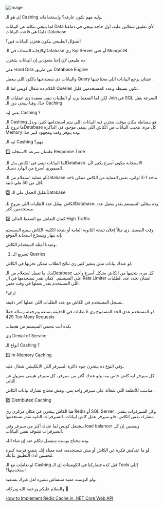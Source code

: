 
![image](https://github.com/user-attachments/assets/91970931-ddd1-4d1c-9d76-b41d8a80da25)



إي هو الـ Cashing وليه مهم تكون عارفه؟ وإستخداماته.  


لما بنيجي نتكلم عن البيانات Data لأي تطبيق شغالين عليه، أول حاجة بتيجي في دماغنا دايمًا هي قاعدة البيانات Database


السؤال الطبيعي بيكون هخزن البيانات فين؟ 

والإجابة المعتادة في الـDatabase زي Sql Server أو حتى MongoDB.


ده طبيعي لإن إحنا متعودين إن البيانات بتتخزن

 على Hard Disk عن طريق Database Engine
 
والبيانات دي بنستدعيها بالكود اللي بيعمل Query عشان يرجع البيانات اللي محتاجينها.


 الكلام ده شغال كويس لما الـ Queries تكون بسيطة وعدد المستخدمين قليل.
 
 ‏
 ‏لكن لما الضغط يزيد أو الطلبات تبقى معقدة زي عمليات الـJoin في SQL السرعة بتقل جدًا، وهنا بييجي دور 
الـ Caching

يعني إيه Cashing ؟

الـ Cashing هو ببساطة مكان مؤقت بنخزن فيه البيانات اللي بيتم استخدامها كتير، وبدل ما نروح للـDatabase كل مرة، بنجيب البيانات من الكاش اللي بيبقى موجود في الذاكرة Memory وده بيوفر وقت ومجهود كبير جدًا.

ليه الـ Cashing مهم؟

1️⃣ علشان سرعة الاستجابة Response Time

لما البيانات تبقى في الكاش بدل الـDatabase، الاستجابة بتكون أسرع بكتير لأن الميموري أسرع من الهارد ديسك.

لو عملية استعلام من الـDatabase بتاخد 1-3 ثواني، نفس العملية من الكاش ممكن تاخد أقل من 50 ملي ثانية.

2️⃣ تقليل الحمل على الـDatabase

الكاش بيقلل عدد الطلبات اللي بتروح للـDatabase، وده بيخلي السيستم يقدر يشيل عدد مستخدمين أكتر.

3️⃣ كمان التعامل مع الضغط العالي High Traffic

وقت الضغط، زي مثلاً إعلان نتيجة الثانوية العامة أو نتيجة الكلية، الكاش بيمنع السيستم إنه ينهار وبيسرّع استجابة الموقع.

وعندنا أمثلة لاستخدام الكاش. 

1. تسريع الـ Queries


لو عندك بيانات مش بتتغير كتير زي نتائج الطلاب ممكن تخزنها في الكاش.

 بدل ما تعمل استعلام من الـDatabase كل مرة، بتجيبها من الكاش بشكل أسرع وأخف على السيستم.
 ‏
كمان تقدر تستخدمها في ال Rate Limiter عشان تحدد عدد الطلبات اللي المستخدم يقدر يعملها في وقت معين.

إزاي؟

بتسجل المستخدم في الكاش مع عدد الطلبات اللي عملها آخر دقيقة.

لو المستخدم عدى الحد المسموح زي 5 طلبات في الدقيقة بتمنعه وترجعله رسالة خطأ 429 Too Many Requests

بكده أنت بتحمي السيستم من هجمات

 زي Denial of Service 
 

أنواع الـ Cashing ؟

1️⃣ In-Memory Caching

وفي النوع ده بيتخزن جوه ذاكرة السيرفر اللي الابلكيشن شغال عليه. 

كل سيرفر ليه كاش خاص بيه، ولو عندك أكتر من سيرفر، كل سيرفر هيبقى معزول عن التاني.

مناسب للأنظمة اللي شغالة على سيرفر واحد بس، ومش محتاج تشارك بيانات الكاش.


2️⃣ Distributed Caching

هنا الكاش بيتخزن في مكان مركزي زي Redis أو SQL Server ، وكل السيرفرات بتقدر تشارك نفس الكاش، فلو سيرفر عمل كاش لبيانات، السيرفرات التانية تقدر تستخدمها.

بيشتغل كويس لما عندك أكتر من سيرفر وفي load balancer وبيضمن إن كل السيرفرات تشوف نفس البيانات.

وده محتاج بوست منفصل نتكلم عنه إن شاء الله.

لو ما عندكش فكرة عن الكاش أو مش بتستخدمه، فده معناه إنك بتضيع فرصة كبيرة لتحسين أداء التطبيق بتاعك. 

لو تعاملت مع الـ Cashing قبل كده فشاركنا في الكومنتات إي الـ Tools إللي استخدمتها؟ 

ولو البوست مفيد متنساش تشيره لعل غيرك يستفيد.

والسلام عليكم ورحمة الله وبركاته.👋


[How to Implement Redis Cache in .NET Core Web API](https://www.voidgeeks.com/tutorial/How-to-Implement-Redis-Cache-in-NET-Core-Web-API/23)
